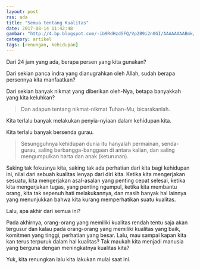 ```yaml
---
layout: post
rss: ada
title: "Semua tentang Kualitas"
date: 2017-08-14 11:42:48
gambar: "http://4.bp.blogspot.com/-ib9RdHzdSFQ/Vp2B9i2n0GI/AAAAAAAABmk/8mwp9Bq45w0/s1600/Slide-1-Quality-not-Quantity.jpg"
category: artikel
tags: [renungan, kehidupan]
---
```


Dari 24 jam yang ada, berapa persen yang kita gunakan?

Dari sekian panca indra yang dianugrahkan oleh Allah, sudah berapa persennya kita manfaatkan?

Dari sekian banyak nikmat yang diberikan oleh-Nya, betapa banyakkah yang kita keluhkan?

> Dan adapun tentang nikmat-nikmat Tuhan-Mu, bicarakanlah.

Kita terlalu banyak melakukan penyia-nyiaan dalam kehidupan kita.

Kita terlalu banyak bersenda gurau.

> Sesungguhnya kehidupan dunia itu hanyalah permainan, senda-gurau, saling berbangga-banggaan di antara kalian, dan saling mengumpulkan harta dan anak (keturunan).

Saking tak fokusnya kita, saking tak ada perhatian dari kita bagi kehidupan ini, nilai dari sebuah kualitas lenyap dari diri kita. Ketika kita mengerjakan sesuatu, kita mengerjakan asal-asalan yang penting cepat selesai, ketika kita mengerjakan tugas, yang penting ngumpul, ketika kita membantu orang, kita tak sepenuh hati melakukannya, dan masih banyak hal lainnya yang menunjukkan bahwa kita kurang memperhatikan suatu kualitas.

Lalu, apa akhir dari semua ini?

Pada akhirnya, orang-orang yang memiliki kualitas rendah tentu saja akan tergusur dan kalau pada orang-orang yang memiliki kualitas yang baik, komitmen yang tinggi, perhatian yang besar. Lalu, mau sampai kapan kita kan terus terpuruk dalam hal kualitas? Tak maukah kita menjadi manusia yang berguna dengan meningkatnya kualitas kita?

Yuk, kita renungkan lalu kita lakukan mulai saat ini.